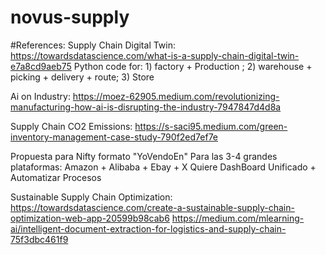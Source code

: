 # novus-supply

#References:
Supply Chain Digital Twin:
https://towardsdatascience.com/what-is-a-supply-chain-digital-twin-e7a8cd9aeb75
Python code for: 1) factory + Production ; 2) warehouse + picking + delivery + route; 3) Store

Ai on Industry:
https://moez-62905.medium.com/revolutionizing-manufacturing-how-ai-is-disrupting-the-industry-7947847d4d8a

Supply Chain CO2 Emissions: 
https://s-saci95.medium.com/green-inventory-management-case-study-790f2ed7ef7e


Propuesta para Nifty formato "YoVendoEn"
Para las 3-4 grandes plataformas: Amazon + Alibaba + Ebay + X
Quiere DashBoard Unificado + Automatizar Procesos 

Sustainable Supply Chain Optimization: 
https://towardsdatascience.com/create-a-sustainable-supply-chain-optimization-web-app-20599b98cab6
https://medium.com/mlearning-ai/intelligent-document-extraction-for-logistics-and-supply-chain-75f3dbc461f9
